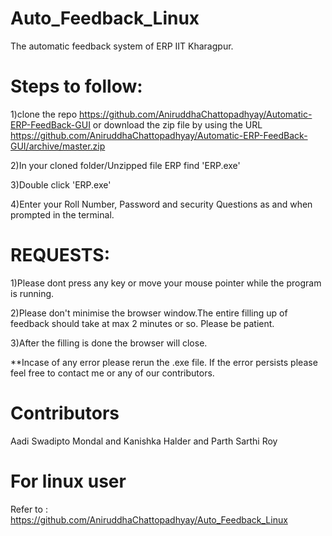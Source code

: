 # Auto_Feedback_Linux
The automatic feedback system of ERP IIT Kharagpur.

# Steps to follow:
1)clone the repo https://github.com/AniruddhaChattopadhyay/Automatic-ERP-FeedBack-GUI or download the zip file by using the URL 
https://github.com/AniruddhaChattopadhyay/Automatic-ERP-FeedBack-GUI/archive/master.zip

2)In your cloned folder/Unzipped file ERP find 'ERP.exe'

3)Double click 'ERP.exe'

4)Enter your Roll Number, Password and security Questions as and when prompted in the terminal.

# REQUESTS:
1)Please dont press any key or move your mouse pointer while the program is running.

2)Please don't minimise the browser window.The entire filling up of feedback should take at max 2 minutes or so. Please be patient.

3)After the filling is done the browser will close.

**Incase of any error please rerun the .exe file. If the error persists please feel free to contact me or any of our contributors.

# Contributors
Aadi Swadipto Mondal and Kanishka Halder and Parth Sarthi Roy

# For linux user
Refer to : https://github.com/AniruddhaChattopadhyay/Auto_Feedback_Linux
